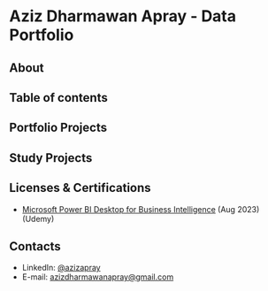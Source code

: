 # Aziz Dharmawan Apray - Data Portfolio
## About

## Table of contents

## Portfolio Projects

## Study Projects

## Licenses & Certifications
- [Microsoft Power BI Desktop for Business Intelligence](https://www.udemy.com/certificate/UC-6462a896-be16-4da1-a72d-9c58d1166444/?utm_source=sendgrid.com&utm_medium=email&utm_campaign=email) (Aug 2023) (Udemy)
## Contacts
- LinkedIn: [@azizapray](https://www.linkedin.com/in/azizapray/)
- E-mail: [azizdharmawanapray@gmail.com](mailto:azizdharmawanapray@gmail.com)
